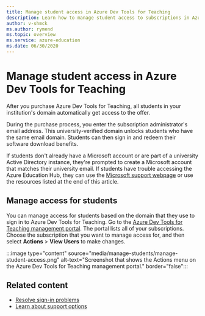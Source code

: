 ```yaml
---
title: Manage student access in Azure Dev Tools for Teaching
description: Learn how to manage student access to subscriptions in Azure Dev Tools for Teaching.
author: v-shmck
ms.author: rymend
ms.topic: overview
ms.service: azure-education
ms.date: 06/30/2020
---
```


# Manage student access in Azure Dev Tools for Teaching

After you purchase Azure Dev Tools for Teaching, all students in your institution's domain automatically get access to the offer.

During the purchase process, you enter the subscription administrator's email address. This university-verified domain unlocks students who have the same email domain. Students can then sign in and redeem their software download benefits.

If students don't already have a Microsoft account or are part of a university Active Directory instance, they're prompted to create a Microsoft account that matches their university email. If students have trouble accessing the Azure Education Hub, they can use the [Microsoft support webpage](https://aka.ms/studentsupport) or use the resources listed at the end of this article.

## Manage access for students

You can manage access for students based on the domain that they use to sign in to Azure Dev Tools for Teaching. Go to the [Azure Dev Tools for Teaching management portal](https://azureforeducation.microsoft.com/en-us/account/Subscriptions). The portal lists all of your subscriptions. Choose the subscription that you want to manage access for, and then select **Actions** > **View Users** to make changes.

:::image type="content" source="media/manage-students/manage-student-access.png" alt-text="Screenshot that shows the Actions menu on the Azure Dev Tools for Teaching management portal." border="false":::

## Related content

- [Resolve sign-in problems](troubleshoot-login.md)
- [Learn about support options](program-support.md)
